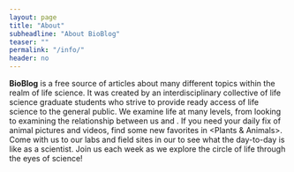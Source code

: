 ```yaml
---
layout: page
title: "About"
subheadline: "About BioBlog"
teaser: ""
permalink: "/info/"
header: no
---
```

**BioBlog**​ is a free source of articles about many different topics within the realm of life science. It was created by an interdisciplinary collective of life science graduate students who strive to provide ready access of life science to the general public. We examine life at many levels, from looking <Inside the Body> to examining the relationship between us and <The Environment>. If you need your daily fix of animal pictures and videos, find some new favorites in <Plants & Animals>. Come with us to our labs and field sites in our <Grad School Diaries> to see what the day-to-day is like as a scientist. Join us each week as we explore the circle of life through the eyes of science!
